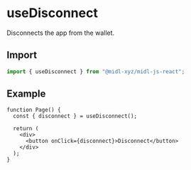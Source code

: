 # useDisconnect

Disconnects the app from the wallet.

## Import

```ts
import { useDisconnect } from "@midl-xyz/midl-js-react";
```

## Example

```tsx
function Page() {
  const { disconnect } = useDisconnect();

  return (
    <div>
      <button onClick={disconnect}>Disconnect</button>
    </div>
  );
}
```
